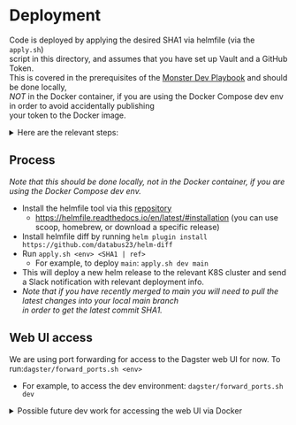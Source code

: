 # Deployment

Code is deployed by applying the desired SHA1 via helmfile (via the `apply.sh`) \
script in this directory, and assumes that you have set up Vault and a GitHub Token. \
This is covered in the prerequisites of the [Monster Dev Playbook](https://docs.google.com/document/d/1b03-YphH6Uac5huBopLYTYjzgDAlwS6qf-orMqaph64/edit?usp=sharing)
and should be done locally, \
*NOT* in the Docker container, if you are using the Docker Compose dev env in order to avoid accidentally publishing \
your token to the Docker image.
<details>
  <summary>Here are the relevant steps:</summary>

To set up GitHub token: \
* In your GitHub account go to Settings> Developer Settings> Personal Access Tokens
* Generate a new token “For Vault” (or something like that) and give it “read:org” permissions - Save
* Copy the token
* Create a new file in your home dir “.github-token” - past the copied token there.
To set up Vault: \
* In your .bashrc or .bash-profile (etc) add the following:
  * `export VAULT_ADDR="https://clotho.broadinstitute.org:8200`
* Then authenticate to Vault:
  * `vault login -method=github token=$(cat ~/.github-token)`
* Then add that token to your .bash-profile:
  * `export VAULT_TOKEN=$(cat ~/.vault-token)`
</details>

## Process
_Note that this should be done locally, not in the Docker container, if you are using the Docker Compose dev env._
* Install the helmfile tool via this [repository](https://github.com/helmfile/helmfile)
    * https://helmfile.readthedocs.io/en/latest/#installation (you can use scoop, homebrew, or download a specific release)
* Install helmfile diff by running `helm plugin install https://github.com/databus23/helm-diff`
* Run `apply.sh <env> <SHA1 | ref>`
  * For example, to deploy `main`: `apply.sh dev main`
* This will deploy a new helm release to the relevant K8S cluster and send a Slack notification with relevant
deployment info.
* _Note that if you have recently merged to main you will need to pull the latest changes into your local main branch \
in order to get the latest commit SHA1._ 

## Web UI access
We are using port forwarding for access to the Dagster web UI for now. 
To run:`dagster/forward_ports.sh <env>`
* For example, to access the dev environment: `dagster/forward_ports.sh dev`

<details>
  <summary>Possible future dev work for accessing the web UI via Docker</summary> 
  Below was an attempt to get around the fact that the port-forward command needs --address to listen on the host. \
  By default, it only listens on localhost and when the connection comes through Docker, it’s not to localhost. \
  https://kubernetes.io/docs/reference/generated/kubectl/kubectl-commands#port-forward \
  This almost works, but the connection times out. \
  I've decided that since the deploy should be done locally for security reasons, \
  it's not worth the effort to get this working. \
  
  (these would go at the end of `forward_ports.sh`), \
  replacing `kubectl --namespace dagster port-forward $DAGIT_POD_NAME 8080:80` \
  `kubectl config set-context --current --namespace dagster` \
  `kubectl port-forward --address localhost,172.18.0.2 $DAGIT_POD_NAME 8080:80`

</details>